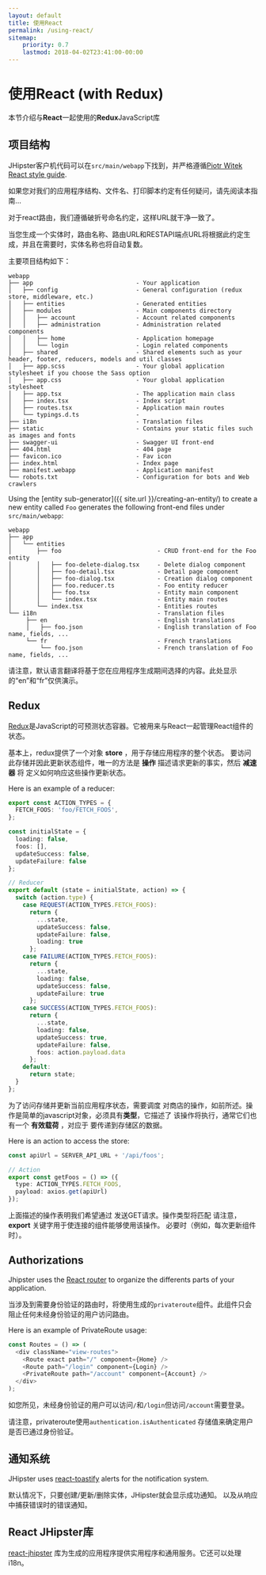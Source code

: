 ```yaml
---
layout: default
title: 使用React
permalink: /using-react/
sitemap:
    priority: 0.7
    lastmod: 2018-04-02T23:41:00-00:00
---
```


# <i class="fa fa-html5"></i> 使用React (with Redux)
本节介绍与**React**一起使用的**Redux**JavaScript库

## 项目结构

JHipster客户机代码可以在`src/main/webapp`下找到，并严格遵循[Piotr Witek React style guide](https://github.com/piotrwitek/react-redux-typescript-guide/blob/master/README.md).

如果您对我们的应用程序结构、文件名、打印脚本约定有任何疑问，请先阅读本指南…

对于react路由，我们遵循破折号命名约定，这样URL就干净一致了。

当您生成一个实体时，路由名称、路由URL和RESTAPI端点URL将根据此约定生成，并且在需要时，实体名称也将自动复数。

主要项目结构如下：

```
webapp
├── app                             - Your application
│   ├── config                      - General configuration (redux store, middleware, etc.)
│   ├── entities                    - Generated entities
│   ├── modules                     - Main components directory
│   │   ├── account                 - Account related components
│   │   ├── administration          - Administration related components
│   │   ├── home                    - Application homepage
│   │   └── login                   - Login related components
│   ├── shared                      - Shared elements such as your header, footer, reducers, models and util classes
│   ├── app.scss                    - Your global application stylesheet if you choose the Sass option
│   ├── app.css                     - Your global application stylesheet
│   ├── app.tsx                     - The application main class
│   ├── index.tsx                   - Index script
│   ├── routes.tsx                  - Application main routes
│   └── typings.d.ts                -
├── i18n                            - Translation files
├── static                          - Contains your static files such as images and fonts
├── swagger-ui                      - Swagger UI front-end
├── 404.html                        - 404 page
├── favicon.ico                     - Fav icon
├── index.html                      - Index page
├── manifest.webapp                 - Application manifest
└── robots.txt                      - Configuration for bots and Web crawlers
```

Using the [entity sub-generator]({{ site.url }}/creating-an-entity/) to create a new entity called `Foo` generates the following front-end files under `src/main/webapp`:

```
webapp
├── app                                        
│   └── entities
│       ├── foo                           - CRUD front-end for the Foo entity
│       │   ├── foo-delete-dialog.tsx     - Delete dialog component
│       │   ├── foo-detail.tsx            - Detail page component
│       │   ├── foo-dialog.tsx            - Creation dialog component
│       │   ├── foo.reducer.ts            - Foo entity reducer
│       │   ├── foo.tsx                   - Entity main component
│       │   └── index.tsx                 - Entity main routes
│       └── index.tsx                     - Entities routes    
└── i18n                                  - Translation files
     ├── en                               - English translations
     │   ├── foo.json                     - English translation of Foo name, fields, ...
     └── fr                               - French translations
         └── foo.json                     - French translation of Foo name, fields, ...
```

请注意，默认语言翻译将基于您在应用程序生成期间选择的内容。此处显示的“en”和“fr”仅供演示。

## Redux

[Redux](https://redux.js.org/)是JavaScript的可预测状态容器。它被用来与React一起管理React组件的状态。

基本上，redux提供了一个对象 **store** ，用于存储应用程序的整个状态。
要访问此存储并因此更新状态组件，唯一的方法是
**操作** 描述请求更新的事实，然后 **减速器** 将
定义如何响应这些操作更新状态。

Here is an example of a reducer:

``` typescript
export const ACTION_TYPES = {
  FETCH_FOOS: 'foo/FETCH_FOOS',
};

const initialState = {
  loading: false,
  foos: [],
  updateSuccess: false,
  updateFailure: false
};

// Reducer
export default (state = initialState, action) => {
  switch (action.type) {
    case REQUEST(ACTION_TYPES.FETCH_FOOS):
      return {
        ...state,
        updateSuccess: false,
        updateFailure: false,
        loading: true
      };
    case FAILURE(ACTION_TYPES.FETCH_FOOS):
      return {
        ...state,
        loading: false,
        updateSuccess: false,
        updateFailure: true
      };
    case SUCCESS(ACTION_TYPES.FETCH_FOOS):
      return {
        ...state,
        loading: false,
        updateSuccess: true,
        updateFailure: false,
        foos: action.payload.data
      };
    default:
      return state;
  }
};
```

为了访问存储并更新当前应用程序状态，需要调度
对商店的操作，如前所述。操作是简单的javascript对象，必须具有**类型**，它描述了
该操作将执行，通常它们也有一个 **有效载荷** ，对应于
要传递到存储区的数据。

Here is an action to access the store:

``` typescript
const apiUrl = SERVER_API_URL + '/api/foos';

// Action
export const getFoos = () => ({
  type: ACTION_TYPES.FETCH_FOOS,
  payload: axios.get(apiUrl)
});
```

上面描述的操作表明我们希望通过
发送GET请求。操作类型将匹配
请注意，**export** 关键字用于使连接的组件能够使用该操作。
必要时（例如，每次更新组件时）。

## Authorizations

Jhipster uses the [React router](https://github.com/ReactTraining/react-router) to organize the differents parts of your application.

当涉及到需要身份验证的路由时，将使用生成的`privateroute`组件。此组件只会阻止任何未经身份验证的用户访问路由。

Here is an example of PrivateRoute usage:

``` typescript
const Routes = () => (
  <div className="view-routes">
    <Route exact path="/" component={Home} />
    <Route path="/login" component={Login} />
    <PrivateRoute path="/account" component={Account} />
  </div>
);
```

如您所见，未经身份验证的用户可以访问`/`和`/login`但访问`/account`需要登录。

请注意，privateroute使用`authentication.isAuthenticated` 存储值来确定用户是否已通过身份验证。

## 通知系统

JHipster uses [react-toastify](https://github.com/fkhadra/react-toastify) alerts for the notification system.

默认情况下，只要创建/更新/删除实体，JHipster就会显示成功通知。
以及从响应中捕获错误时的错误通知。

## React JHipster库

[react-jhipster](https://github.com/jhipster/react-jhipster) 库为生成的应用程序提供实用程序和通用服务。它还可以处理i18n。
